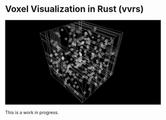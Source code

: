 
# Voxel Visualization in Rust (vvrs)

![Screenshot](./screenshot.png)

This is a work in progress.
